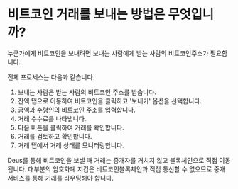 # 비트코인 ​​거래를 보내는 방법은 무엇입니까?

누군가에게 비트코인을 보내려면 보내는 사람에게 받는 사람의 비트코인 ​​주소가 필요합니다.

전체 프로세스는 다음과 같습니다.

1. 보내는 사람은 받는 사람의 비트코인 ​​주소를 받습니다.
2. 잔액 탭으로 이동하여 비트코인을 클릭하고 '보내기' 옵션을 선택합니다.
3. 금액과 수령인의 비트코인 ​​주소를 입력합니다.
4. 거래 수수료를 나타냅니다.
5. 다음 버튼을 클릭하여 거래를 확인합니다.
6. 거래를 검토하고 확인합니다.
7. 거래 탭에서 거래 상태를 모니터링합니다.

Deus를 통해 비트코인을 보낼 때 거래는 중개자를 거치지 않고 블록체인으로 직접 이동됩니다. 대부분의 암호화폐 지갑은 비트코인 ​​블록체인과 직접 통신할 수 없으므로 중개 서비스를 통해 거래를 라우팅해야 합니다.